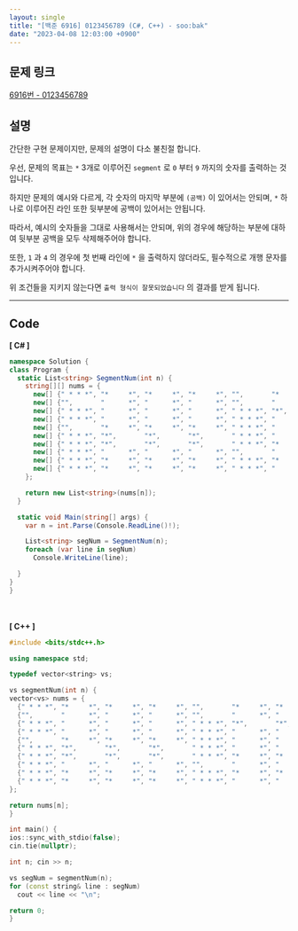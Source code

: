 ```yaml
---
layout: single
title: "[백준 6916] 0123456789 (C#, C++) - soo:bak"
date: "2023-04-08 12:03:00 +0900"
---
```


## 문제 링크
  [6916번 - 0123456789](https://www.acmicpc.net/problem/6916)

## 설명
간단한 구현 문제이지만, 문제의 설명이 다소 불친절 합니다. <br>

우선, 문제의 목표는 `*` 3개로 이루어진 `segment` 로 `0` 부터 `9` 까지의 숫자를 출력하는 것입니다. <br>

하지만 문제의 예시와 다르게, 각 숫자의 마지막 부분에 `(공백)` 이 있어서는 안되며, `*` 하나로 이루어진 라인 또한 뒷부분에 공백이 있어서는 안됩니다. <br>

따라서, 예시의 숫자들을 그대로 사용해서는 안되며, 위의 경우에 해당하는 부분에 대하여 뒷부분 공백을 모두 삭제해주어야 합니다. <br>

또한, `1` 과 `4` 의 경우에 첫 번째 라인에 `*` 을 출력하지 않더라도, 필수적으로 개행 문자를 추가시켜주어야 합니다. <br>

위 조건들을 지키지 않는다면 `출력 형식이 잘못되었습니다` 의 결과를 받게 됩니다. <br>

- - -

## Code
<b>[ C# ] </b>
<br>

  ```c#
namespace Solution {
  class Program {
    static List<string> SegmentNum(int n) {
      string[][] nums = {
        new[] {" * * *", "*     *", "*     *", "*     *", "",       "*     *", "*     *", "*     *", " * * *"}, // 0
        new[] {"",       "      *", "      *", "      *", "",       "      *", "      *", "      *"},           // 1
        new[] {" * * *", "      *", "      *", "      *", " * * *", "*",       "*",       "*",       " * * *"}, // 2
        new[] {" * * *", "      *", "      *", "      *", " * * *", "      *", "      *", "      *", " * * *"}, // 3
        new[] {"",       "*     *", "*     *", "*     *", " * * *", "      *", "      *", "      *"},           // 4
        new[] {" * * *", "*",       "*",       "*",       " * * *", "      *", "      *", "      *", " * * *"}, // 5
        new[] {" * * *", "*",       "*",       "*",       " * * *", "*     *", "*     *", "*     *", " * * *"}, // 6
        new[] {" * * *", "      *", "      *", "      *", "",       "      *", "      *", "      *"},           // 7
        new[] {" * * *", "*     *", "*     *", "*     *", " * * *", "*     *", "*     *", "*     *", " * * *"}, // 8
        new[] {" * * *", "*     *", "*     *", "*     *", " * * *", "      *", "      *", "      *", " * * *"}  // 9
      };

      return new List<string>(nums[n]);
    }

    static void Main(string[] args) {
      var n = int.Parse(Console.ReadLine()!);

      List<string> segNum = SegmentNum(n);
      foreach (var line in segNum)
        Console.WriteLine(line);

    }
  }
}
  ```
<br><br>
<b>[ C++ ] </b>
<br>

  ```c++
#include <bits/stdc++.h>

using namespace std;

typedef vector<string> vs;

vs segmentNum(int n) {
  vector<vs> nums = {
    {" * * *", "*     *", "*     *", "*     *", "",       "*     *", "*     *", "*     *", " * * *"}, // 0
    {"",       "      *", "      *", "      *", "",       "      *", "      *", "      *"},           // 1
    {" * * *", "      *", "      *", "      *", " * * *", "*",       "*",       "*",       " * * *"}, // 2
    {" * * *", "      *", "      *", "      *", " * * *", "      *", "      *", "      *", " * * *"}, // 3
    {"",       "*     *", "*     *", "*     *", " * * *", "      *", "      *", "      *"},           // 4
    {" * * *", "*",       "*",       "*",       " * * *", "      *", "      *", "      *", " * * *"}, // 5
    {" * * *", "*",       "*",       "*",       " * * *", "*     *", "*     *", "*     *", " * * *"}, // 6
    {" * * *", "      *", "      *", "      *", "",       "      *", "      *", "      *"},           // 7
    {" * * *", "*     *", "*     *", "*     *", " * * *", "*     *", "*     *", "*     *", " * * *"}, // 8
    {" * * *", "*     *", "*     *", "*     *", " * * *", "      *", "      *", "      *", " * * *"}  // 9
  };

  return nums[n];
}

int main() {
  ios::sync_with_stdio(false);
  cin.tie(nullptr);

  int n; cin >> n;

  vs segNum = segmentNum(n);
  for (const string& line : segNum)
    cout << line << "\n";

  return 0;
}
  ```
